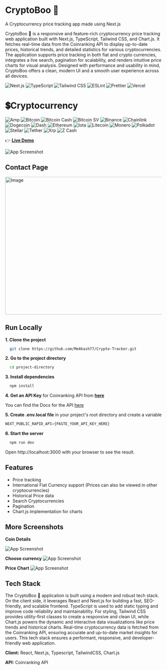 
# CryptoBoo 👻 
A Cryptocurrency price tracking app made using Next.js

CryptoBoo 👻 is a responsive and feature-rich cryptocurrency price tracking web application built with Next.js, TypeScript, Tailwind CSS, and Chart.js. It fetches real-time data from the Coinranking API to display up-to-date prices, historical trends, and detailed statistics for various cryptocurrencies. The application supports price tracking in both fiat and crypto currencies, integrates a live search, pagination for scalability, and renders intuitive price charts for visual analysis. Designed with performance and usability in mind, CryptoBoo offers a clean, modern UI and a smooth user experience across all devices.

![Next.js](https://img.shields.io/badge/Next.js-000000?style=flat-square&logo=nextdotjs&logoColor=white)
![TypeScript](https://img.shields.io/badge/TypeScript-3178C6?style=flat-square&logo=typescript&logoColor=white)
![Tailwind CSS](https://img.shields.io/badge/Tailwind_CSS-38B2AC?style=flat-square&logo=tailwindcss&logoColor=white)
![ESLint](https://img.shields.io/badge/ESLint-4B3263?style=flat-square&logo=eslint&logoColor=white)
![Prettier](https://img.shields.io/badge/Prettier-F7B93E?style=flat-square&logo=prettier&logoColor=black)
![Vercel](https://img.shields.io/badge/Vercel-000000?style=flat-square&logo=vercel&logoColor=white)

# 💲Cryptocurrency

![Amp](https://img.shields.io/badge/Amp-005AF0?style=for-the-badge&logo=amp&logoColor=white)
![Bitcoin](https://img.shields.io/badge/Bitcoin-000?style=for-the-badge&logo=bitcoin&logoColor=white)
![Bitcoin Cash](https://img.shields.io/badge/Bitcoin%20Cash-0AC18E?style=for-the-badge&logo=Bitcoin%20Cash&logoColor=white)
![Bitcoin SV](https://img.shields.io/badge/Bitcoin%20SV-EAB300?style=for-the-badge&logo=Bitcoin%20SV&logoColor=white)
![Binance](https://img.shields.io/badge/Binance-FCD535?style=for-the-badge&logo=binance&logoColor=white)
![Chainlink](https://img.shields.io/badge/Chainlink-375BD2?style=for-the-badge&logo=Chainlink&logoColor=white)
![Dogecoin](https://img.shields.io/badge/dogecoin-B59A30?style=for-the-badge&logo=dogecoin&logoColor=white)
![Dash](https://img.shields.io/badge/dash-008DE4?style=for-the-badge&logo=dash&logoColor=white)
![Ethereum](https://img.shields.io/badge/Ethereum-3C3C3D?style=for-the-badge&logo=Ethereum&logoColor=white)
![Iota](https://img.shields.io/badge/iota-29334C?style=for-the-badge&logo=iota&logoColor=white)
![Litecoin](https://img.shields.io/badge/Litecoin-A6A9AA?style=for-the-badge&logo=Litecoin&logoColor=white)
![Monero](https://img.shields.io/badge/monero-FF6600?style=for-the-badge&logo=monero&logoColor=white)
![Polkadot](https://img.shields.io/badge/polkadot-E6007A?style=for-the-badge&logo=polkadot&logoColor=white)
![Stellar](https://img.shields.io/badge/Stellar-7D00FF?style=for-the-badge&logo=Stellar&logoColor=white)
![Tether](https://img.shields.io/badge/tether-168363?style=for-the-badge&logo=tether&logoColor=white)
![Xrp](https://img.shields.io/badge/Xrp-black?style=for-the-badge&logo=xrp&logoColor=white)
![Z Cash](https://img.shields.io/badge/Zcash-F4B728?style=for-the-badge&logo=zcash&logoColor=white)

👉 [**Live Demo**](https://crypto-tracker-two-theta.vercel.app/)

![App Screenshot](https://cryptoboo.vercel.app/screenshots/homepage.jpg)

## Contact Page

<img width="959" height="443" alt="Image" src="https://github.com/user-attachments/assets/ceacd188-f550-462e-a473-6da38c41b73a" />


## Run Locally

**1. Clone the project**

```bash
  git clone https://github.com/MeAkash77/Crypto-Tracker.git
```

**2. Go to the project directory**

```bash
  cd project-directory
```

**3. Install dependencies**

```bash
  npm install
```

**4. Get an API Key** for Coinranking API from [**here**](https://rapidapi.com/Coinranking/api/coinranking1/)

You can find the Docs for the API [here](https://developers.coinranking.com/api/documentation)  

**5. Create .env.local file** in your project's root directory and create a variable
```js
NEXT_PUBLIC_RAPID_API={PASTE_YOUR_API_KEY_HERE}
```

**6. Start the server**

```bash
  npm run dev
```
Open http://localhost:3000 with your browser to see the result.


## Features

- Price tracking
- International Fiat Currency support (Prices can also be viewed in other cryptocurrencies)
- Historical Price data
- Search Cryptocurrencies
- Pagination
- Chart.js implementation for charts


## More Screenshots
**Coin Details**

![App Screenshot](https://cryptoboo.vercel.app/screenshots/coin_details_page.jpg)

**Choose currency**
![App Screenshot](https://cryptoboo.vercel.app/screenshots/choose_currency_dialog.jpg)

**Price Chart**
![App Screenshot](https://cryptoboo.vercel.app/screenshots/price_chart_2.jpg)


## Tech Stack
The CryptoBoo 👻 application is built using a modern and robust tech stack. On the client side, it leverages React and Next.js for building a fast, SEO-friendly, and scalable frontend. TypeScript is used to add static typing and improve code reliability and maintainability. For styling, Tailwind CSS provides utility-first classes to create a responsive and clean UI, while Chart.js powers the dynamic and interactive data visualizations like price trends and historical charts. Real-time cryptocurrency data is fetched from the Coinranking API, ensuring accurate and up-to-date market insights for users. This tech stack ensures a performant, responsive, and developer-friendly web application.

**Client:** React, Next.js, Typescript,  TailwindCSS, Chart.js

**API:** Coinranking API

